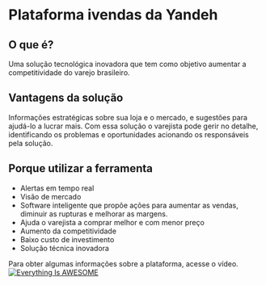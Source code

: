 # Plataforma ivendas da Yandeh

## O que é?
Uma solução tecnológica inovadora que tem como objetivo aumentar a competitividade do varejo brasileiro.

## Vantagens da solução
Informações estratégicas sobre sua loja e o mercado, e sugestões para ajudá-lo a lucrar mais. Com essa solução o varejista pode gerir no detalhe, identificando os problemas e oportunidades acionando os responsáveis pela solução.

## Porque utilizar a ferramenta
* Alertas em tempo real
* Visão de mercado
* Software inteligente que propõe ações para aumentar as vendas, diminuir as rupturas e melhorar as margens.
* Ajuda o varejista a comprar melhor e com menor preço
* Aumento da competitividade
* Baixo custo de investimento
* Solução técnica inovadora

Para obter algumas informações sobre a plataforma, acesse o vídeo.
[![Everything Is AWESOME](http://i.imgur.com/Ot5DWAW.png)](https://www.youtube.com/watch?v=0bBq_EpG8g0 "Everything Is AWESOME")




<!--stackedit_data:
eyJoaXN0b3J5IjpbMTg4OTczOTMzMSwtMTM1OTMyNTU4XX0=
-->
